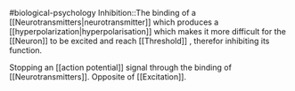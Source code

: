 #biological-psychology 
Inhibition::The binding of a [[Neurotransmitters|neurotransmitter]] which produces a [[hyperpolarization|hyperpolarisation]] which makes it more difficult for the [[Neuron]] to be excited and reach [[Threshold]] , therefor inhibiting its function.
<!--SR:!2023-12-21,3,250-->

Stopping an [[action potential]] signal through the binding of [[Neurotransmitters]]. Opposite of [[Excitation]].
